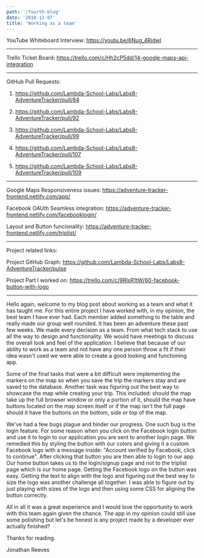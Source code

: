```yaml
---
path: '/fourth-blog'
date: '2018-12-07'
title: 'Working as a team'
---
```


YouTube Whiteboard Interview:
https://youtu.be/6Nug_4RidwI

---

Trello Ticket Board:
https://trello.com/c/Hh2cP5dd/14-google-maps-api-integration

---

GitHub Pull Requests:

1. https://github.com/Lambda-School-Labs/Labs8-AdventureTracker/pull/84

2. https://github.com/Lambda-School-Labs/Labs8-AdventureTracker/pull/92

3. https://github.com/Lambda-School-Labs/Labs8-AdventureTracker/pull/99

4. https://github.com/Lambda-School-Labs/Labs8-AdventureTracker/pull/107

5. https://github.com/Lambda-School-Labs/Labs8-AdventureTracker/pull/109

---

Google Maps Responsiveness issues: https://adventure-tracker-frontend.netlify.com/app/

Facebook OAUth Seamless integration: https://adventure-tracker-frontend.netlify.com/facebooklogin/

Layout and Button funcionality: https://adventure-tracker-frontend.netlify.com/triplist/

---

Project related links:

Project GitHub Graph: https://github.com/Lambda-School-Labs/Labs8-AdventureTracker/pulse

Project Part I worked on: https://trello.com/c/9RlsR1tW/60-facebook-button-with-logo

---

Hello again, welcome to my blog post about working as a team and what it has taught me. For this entire project I have worked with, in my opinion, the best team I have ever had. Each member added something to the table and really made our group well rounded. It has been an adventure these past few weeks. We made every decision as a team. From what tech stack to use all the way to design and functionality. We would have meetings to discuss the overall look and feel of the application. I believe that because of our ability to work as a team and not have any one person throw a fit if their idea wasn't used we were able to create a good looking and functioning app.

Some of the final tasks that were a bit difficult were implementing the markers on the map so when you save the trip the markers stay and are saved to the database. Another task was figuring out the best way to showcase the map while creating your trip. This included: should the map take up the full browser window or only a portion of it, should the map have buttons located on the map screen itself or if the map isn't the full page should it have the buttons on the bottom, side or top of the map.

We've had a few bugs plague and hinder our progress. One such bug is the login feature. For some reason when you click on the Facebook login button and use it to login to our application you are sent to another login page. We remedied this by styling the button with our colors and giving it a custom Facebook logo with a message inside: "Account verified by Facebook, click to continue". After clicking that button you are then able to login to our app. Our home button takes us to the login/signup page and not to the triplist page which is our home page. Getting the Facebook logo on the button was easy. Getting the text to align with the logo and figuring out the best way to size the logo was another challenge all together. I was able to figure out by just playing with sizes of the logo and then using some CSS for aligning the button correctly.

All in all it was a great experience and I would love the opportunity to work with this team again given the chance. The app in my opinion could still use some polishing but let's be honest is any project made by a developer ever actually finished?

Thanks for reading.

Jonathan Reeves
